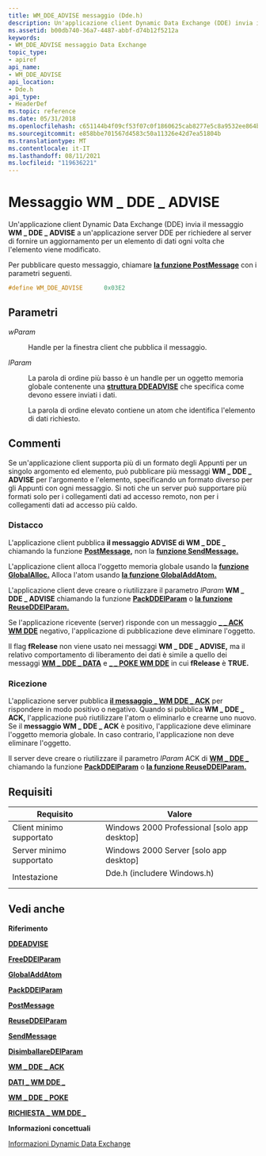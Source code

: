 ```yaml
---
title: WM_DDE_ADVISE messaggio (Dde.h)
description: Un'applicazione client Dynamic Data Exchange (DDE) invia il messaggio WM DDE ADVISE a un'applicazione server DDE per richiedere al server di fornire un aggiornamento per un elemento di dati ogni volta che l'elemento \_ \_ viene modificato.
ms.assetid: b00db740-36a7-4487-abbf-d74b12f5212a
keywords:
- WM_DDE_ADVISE messaggio Data Exchange
topic_type:
- apiref
api_name:
- WM_DDE_ADVISE
api_location:
- Dde.h
api_type:
- HeaderDef
ms.topic: reference
ms.date: 05/31/2018
ms.openlocfilehash: c651144b4f09cf53f07c0f1860625cab8277e5c8a9532ee864b9ec1b1c927323
ms.sourcegitcommit: e858bbe701567d4583c50a11326e42d7ea51804b
ms.translationtype: MT
ms.contentlocale: it-IT
ms.lasthandoff: 08/11/2021
ms.locfileid: "119636221"
---
```

# <a name="wm_dde_advise-message"></a>Messaggio WM \_ DDE \_ ADVISE

Un'applicazione client Dynamic Data Exchange (DDE) invia il messaggio **WM \_ DDE \_ ADVISE** a un'applicazione server DDE per richiedere al server di fornire un aggiornamento per un elemento di dati ogni volta che l'elemento viene modificato.

Per pubblicare questo messaggio, chiamare [**la funzione PostMessage**](/windows/desktop/api/winuser/nf-winuser-postmessagea) con i parametri seguenti.


```C++
#define WM_DDE_ADVISE      0x03E2
```



## <a name="parameters"></a>Parametri

<dl> <dt>

*wParam* 
</dt> <dd>

Handle per la finestra client che pubblica il messaggio.

</dd> <dt>

*lParam* 
</dt> <dd>

La parola di ordine più basso è un handle per un oggetto memoria globale contenente una [**struttura DDEADVISE**](/windows/desktop/api/Dde/ns-dde-ddeadvise) che specifica come devono essere inviati i dati.

La parola di ordine elevato contiene un atom che identifica l'elemento di dati richiesto.

</dd> </dl>

## <a name="remarks"></a>Commenti

Se un'applicazione client supporta più di un formato degli Appunti per un singolo argomento ed elemento, può pubblicare più messaggi **WM \_ DDE \_ ADVISE** per l'argomento e l'elemento, specificando un formato diverso per gli Appunti con ogni messaggio. Si noti che un server può supportare più formati solo per i collegamenti dati ad accesso remoto, non per i collegamenti dati ad accesso più caldo.

### <a name="posting"></a>Distacco

L'applicazione client pubblica **il messaggio ADVISE di WM \_ DDE \_** chiamando la funzione [**PostMessage,**](/windows/desktop/api/winuser/nf-winuser-postmessagea) non la [**funzione SendMessage.**](/windows/desktop/api/winuser/nf-winuser-sendmessage)

L'applicazione client alloca l'oggetto memoria globale usando la [**funzione GlobalAlloc.**](/windows/desktop/api/winbase/nf-winbase-globalalloc) Alloca l'atom usando [**la funzione GlobalAddAtom.**](/windows/desktop/api/Winbase/nf-winbase-globaladdatoma)

L'applicazione client deve creare o riutilizzare il parametro *lParam* **WM \_ DDE \_ ADVISE** chiamando la funzione [**PackDDElParam**](/windows/desktop/api/Dde/nf-dde-packddelparam) o [**la funzione ReuseDDElParam.**](/windows/desktop/api/Dde/nf-dde-reuseddelparam)

Se l'applicazione ricevente (server) risponde con un messaggio [**\_ \_ ACK WM DDE**](wm-dde-ack.md) negativo, l'applicazione di pubblicazione deve eliminare l'oggetto.

Il flag **fRelease** non viene usato nei messaggi **WM \_ DDE \_ ADVISE,** ma il relativo comportamento di liberamento dei dati è simile a quello dei messaggi [**WM \_ DDE \_ DATA**](wm-dde-data.md) e [**\_ \_ POKE WM DDE**](wm-dde-poke.md) in cui **fRelease** è **TRUE.**

### <a name="receiving"></a>Ricezione

L'applicazione server pubblica [**il messaggio \_ WM DDE \_ ACK**](wm-dde-ack.md) per rispondere in modo positivo o negativo. Quando si pubblica **WM \_ DDE \_ ACK,** l'applicazione può riutilizzare l'atom o eliminarlo e crearne uno nuovo. Se il **messaggio WM \_ DDE \_ ACK** è positivo, l'applicazione deve eliminare l'oggetto memoria globale. In caso contrario, l'applicazione non deve eliminare l'oggetto.

Il server deve creare o riutilizzare il parametro *lParam* ACK di [**WM \_ DDE \_**](wm-dde-ack.md) chiamando la funzione [**PackDDElParam**](/windows/desktop/api/Dde/nf-dde-packddelparam) o [**la funzione ReuseDDElParam.**](/windows/desktop/api/Dde/nf-dde-reuseddelparam)

## <a name="requirements"></a>Requisiti



| Requisito | Valore |
|-------------------------------------|------------------------------------------------------------------------------------------------------|
| Client minimo supportato<br/> | Windows 2000 Professional \[solo app desktop\]<br/>                                           |
| Server minimo supportato<br/> | Windows 2000 Server \[solo app desktop\]<br/>                                                 |
| Intestazione<br/>                   | <dl> <dt>Dde.h (includere Windows.h)</dt> </dl> |



## <a name="see-also"></a>Vedi anche

<dl> <dt>

**Riferimento**
</dt> <dt>

[**DDEADVISE**](/windows/desktop/api/Dde/ns-dde-ddeadvise)
</dt> <dt>

[**FreeDDElParam**](/windows/desktop/api/Dde/nf-dde-freeddelparam)
</dt> <dt>

[**GlobalAddAtom**](/windows/desktop/api/Winbase/nf-winbase-globaladdatoma)
</dt> <dt>

[**PackDDElParam**](/windows/desktop/api/Dde/nf-dde-packddelparam)
</dt> <dt>

[**PostMessage**](/windows/desktop/api/winuser/nf-winuser-postmessagea)
</dt> <dt>

[**ReuseDDElParam**](/windows/desktop/api/Dde/nf-dde-reuseddelparam)
</dt> <dt>

[**SendMessage**](/windows/desktop/api/winuser/nf-winuser-sendmessage)
</dt> <dt>

[**DisimballareDElParam**](/windows/desktop/api/Dde/nf-dde-unpackddelparam)
</dt> <dt>

[**WM \_ DDE \_ ACK**](wm-dde-ack.md)
</dt> <dt>

[**DATI \_ WM DDE \_**](wm-dde-data.md)
</dt> <dt>

[**WM \_ DDE \_ POKE**](wm-dde-poke.md)
</dt> <dt>

[**RICHIESTA \_ WM DDE \_**](wm-dde-request.md)
</dt> <dt>

**Informazioni concettuali**
</dt> <dt>

[Informazioni Dynamic Data Exchange](about-dynamic-data-exchange.md)
</dt> </dl>

 

